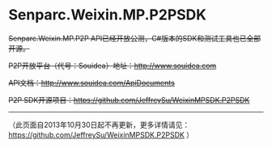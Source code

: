 Senparc.Weixin.MP.P2PSDK
================

~~Senparc.Weixin.MP.P2P API已经开放公测，C#版本的SDK和测试工具也已全部开源。~~


~~P2P开放平台（代号：Souidea）地址：http://www.souidea.com~~

~~API文档：http://www.souidea.com/ApiDocuments~~

~~P2P SDK开源项目：https://github.com/JeffreySu/WeixinMPSDK.P2PSDK~~

------------------
（此页面自2013年10月30日起不再更新，更多详情请见：https://github.com/JeffreySu/WeixinMPSDK.P2PSDK ）
